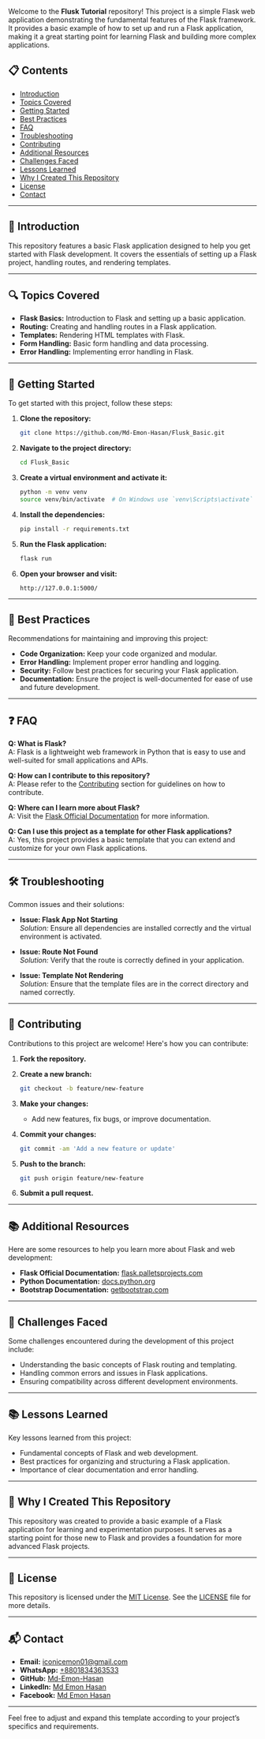 Welcome to the **Flusk Tutorial** repository! This project is a simple Flask web application demonstrating the fundamental features of the Flask framework. It provides a basic example of how to set up and run a Flask application, making it a great starting point for learning Flask and building more complex applications.


## 📋 Contents

- [Introduction](#introduction)
- [Topics Covered](#topics-covered)
- [Getting Started](#getting-started)
- [Best Practices](#best-practices)
- [FAQ](#faq)
- [Troubleshooting](#troubleshooting)
- [Contributing](#contributing)
- [Additional Resources](#additional-resources)
- [Challenges Faced](#challenges-faced)
- [Lessons Learned](#lessons-learned)
- [Why I Created This Repository](#why-i-created-this-repository)
- [License](#license)
- [Contact](#contact)

---

## 📖 Introduction

This repository features a basic Flask application designed to help you get started with Flask development. It covers the essentials of setting up a Flask project, handling routes, and rendering templates.

---

## 🔍 Topics Covered

- **Flask Basics:** Introduction to Flask and setting up a basic application.
- **Routing:** Creating and handling routes in a Flask application.
- **Templates:** Rendering HTML templates with Flask.
- **Form Handling:** Basic form handling and data processing.
- **Error Handling:** Implementing error handling in Flask.

---

## 🚀 Getting Started

To get started with this project, follow these steps:

1. **Clone the repository:**

   ```bash
   git clone https://github.com/Md-Emon-Hasan/Flusk_Basic.git
   ```

2. **Navigate to the project directory:**

   ```bash
   cd Flusk_Basic
   ```

3. **Create a virtual environment and activate it:**

   ```bash
   python -m venv venv
   source venv/bin/activate  # On Windows use `venv\Scripts\activate`
   ```

4. **Install the dependencies:**

   ```bash
   pip install -r requirements.txt
   ```

5. **Run the Flask application:**

   ```bash
   flask run
   ```

6. **Open your browser and visit:**

   ```
   http://127.0.0.1:5000/
   ```

---

## 🌟 Best Practices

Recommendations for maintaining and improving this project:

- **Code Organization:** Keep your code organized and modular.
- **Error Handling:** Implement proper error handling and logging.
- **Security:** Follow best practices for securing your Flask application.
- **Documentation:** Ensure the project is well-documented for ease of use and future development.

---

## ❓ FAQ

**Q: What is Flask?**  
A: Flask is a lightweight web framework in Python that is easy to use and well-suited for small applications and APIs.

**Q: How can I contribute to this repository?**  
A: Please refer to the [Contributing](#contributing) section for guidelines on how to contribute.

**Q: Where can I learn more about Flask?**  
A: Visit the [Flask Official Documentation](https://flask.palletsprojects.com/) for more information.

**Q: Can I use this project as a template for other Flask applications?**  
A: Yes, this project provides a basic template that you can extend and customize for your own Flask applications.

---

## 🛠️ Troubleshooting

Common issues and their solutions:

- **Issue: Flask App Not Starting**  
  *Solution:* Ensure all dependencies are installed correctly and the virtual environment is activated.

- **Issue: Route Not Found**  
  *Solution:* Verify that the route is correctly defined in your application.

- **Issue: Template Not Rendering**  
  *Solution:* Ensure that the template files are in the correct directory and named correctly.

---

## 🤝 Contributing

Contributions to this project are welcome! Here's how you can contribute:

1. **Fork the repository.**
2. **Create a new branch:**

   ```bash
   git checkout -b feature/new-feature
   ```

3. **Make your changes:**

   - Add new features, fix bugs, or improve documentation.

4. **Commit your changes:**

   ```bash
   git commit -am 'Add a new feature or update'
   ```

5. **Push to the branch:**

   ```bash
   git push origin feature/new-feature
   ```

6. **Submit a pull request.**

---

## 📚 Additional Resources

Here are some resources to help you learn more about Flask and web development:

- **Flask Official Documentation:** [flask.palletsprojects.com](https://flask.palletsprojects.com/)
- **Python Documentation:** [docs.python.org](https://docs.python.org/)
- **Bootstrap Documentation:** [getbootstrap.com](https://getbootstrap.com/docs/4.5/getting-started/introduction/)

---

## 💪 Challenges Faced

Some challenges encountered during the development of this project include:

- Understanding the basic concepts of Flask routing and templating.
- Handling common errors and issues in Flask applications.
- Ensuring compatibility across different development environments.

---

## 📚 Lessons Learned

Key lessons learned from this project:

- Fundamental concepts of Flask and web development.
- Best practices for organizing and structuring a Flask application.
- Importance of clear documentation and error handling.

---

## 🌟 Why I Created This Repository

This repository was created to provide a basic example of a Flask application for learning and experimentation purposes. It serves as a starting point for those new to Flask and provides a foundation for more advanced Flask projects.

---

## 📝 License

This repository is licensed under the [MIT License](https://opensource.org/licenses/MIT). See the [LICENSE](LICENSE) file for more details.

---

## 📬 Contact

- **Email:** [iconicemon01@gmail.com](mailto:iconicemon01@gmail.com)
- **WhatsApp:** [+8801834363533](https://wa.me/8801834363533)
- **GitHub:** [Md-Emon-Hasan](https://github.com/Md-Emon-Hasan)
- **LinkedIn:** [Md Emon Hasan](https://www.linkedin.com/in/md-emon-hasan)
- **Facebook:** [Md Emon Hasan](https://www.facebook.com/mdemon.hasan2001/)

---

Feel free to adjust and expand this template according to your project’s specifics and requirements.
